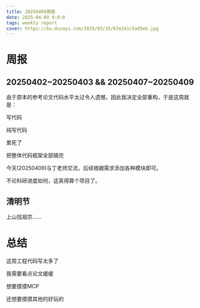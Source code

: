 ```yaml
---
title: 20250409周报
date: 2025-04-09 9:0:0
tags: weekly report
cover: https://bu.dusays.com/2025/03/25/67e241c5ad5eb.jpg
---
```


# 周报
## 20250402~20250403 && 20250407~20250409
由于原本的参考论文代码水平太过令人遗憾，因此我决定全部重构，于是这周就是：

写代码

纯写代码

累死了

把整体代码框架全部搞完

今天(20250409)与丁老师交流，后续根据需求添加各种模块即可。

不论科研进度如何，这真得算个项目了。

## 清明节
上山找祖宗……



# 总结
这周工程代码写太多了

我需要看点论文缓缓

想要摸摸MCP

还想要摸摸其他的好玩的

